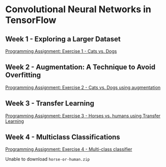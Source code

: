 # Convolutional Neural Networks in TensorFlow
## Week 1 - Exploring a Larger Dataset
[Programming Assignment: Exercise 1 - Cats vs. Dogs](https://github.com/y33-j3T/Coursera/blob/master/Convolutional%20Neural%20Networks%20in%20TensorFlow/Week%201%20-%20Exploring%20a%20Larger%20Dataset/Exercise_1_Cats_vs_Dogs_Question-FINAL.ipynb)

## Week 2 - Augmentation: A Technique to Avoid Overfitting
[Programming Assignment: Exercise 2 - Cats vs. Dogs using augmentation](https://github.com/y33-j3T/Coursera/blob/master/Convolutional%20Neural%20Networks%20in%20TensorFlow/Week%202%20-%20Augmentation%20A%20Technique%20to%20Avoid%20Overfitting/Exercise_2_Cats_vs_Dogs_using_augmentation_Question-FINAL.ipynb)

## Week 3 - Transfer Learning
[Programming Assignment: Exercise 3 - Horses vs. humans using Transfer Learning](https://github.com/y33-j3T/Coursera/blob/master/Convolutional%20Neural%20Networks%20in%20TensorFlow/Week%203%20-%20Transfer%20Learning/Exercise_3_Horses_vs_humans_using_Transfer_Learning_Question-FINAL.ipynb)

## Week 4 - Multiclass Classifications
[Programming Assignment: Exercise 4 - Multi-class classifier](https://github.com/y33-j3T/Coursera/blob/master/Convolutional%20Neural%20Networks%20in%20TensorFlow/Week%204%20-%20Multiclass%20Classifications/Exercise_4_Multi_class_classifier_Question-FINAL.ipynb)

Unable to download `horse-or-human.zip`

